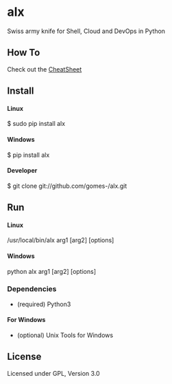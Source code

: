 # alx
Swiss army knife for Shell, Cloud and DevOps in Python

## How To

Check out the [CheatSheet](CHEATSHEET.md)

## Install

#### Linux
$ sudo pip install alx

#### Windows
$ pip install alx

#### Developer
$ git clone git://github.com/gomes-/alx.git

## Run

#### Linux
/usr/local/bin/alx arg1 [arg2] [options]

#### Windows
python alx arg1 [arg2] [options]


### Dependencies

* (required) Python3 

#### For Windows
* (optional) Unix Tools for Windows


## License
Licensed under GPL, Version 3.0
